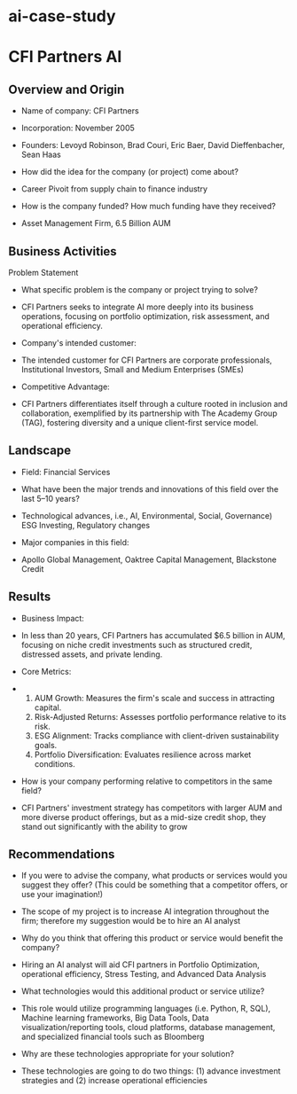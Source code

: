 # ai-case-study
# CFI Partners AI

## Overview and Origin

* Name of company: CFI Partners

* Incorporation: November 2005

* Founders: Levoyd Robinson, Brad Couri, Eric Baer, David Dieffenbacher, Sean Haas

* How did the idea for the company (or project) come about?
* Career Pivoit from supply chain to finance industry 

* How is the company funded? How much funding have they received?
* Asset Management Firm, 6.5 Billion AUM

## Business Activities

Problem Statement 
* What specific problem is the company or project trying to solve?
* CFI Partners seeks to integrate AI more deeply into its business operations, focusing on portfolio optimization, risk assessment, and operational efficiency.

* Company's intended customer: 
* The intended customer for CFI Partners are corporate professionals, Institutional Investors, Small and Medium Enterprises (SMEs)

* Competitive Advantage: 
* CFI Partners differentiates itself through a culture rooted in inclusion and collaboration, exemplified by its partnership with The Academy Group (TAG), fostering diversity and a unique client-first service model.


## Landscape

* Field: Financial Services

* What have been the major trends and innovations of this field over the last 5&ndash;10 years?
* Technological advances, i.e., AI, Environmental, Social, Governance) ESG Investing, Regulatory changes  

* Major companies in this field:
* Apollo Global Management, Oaktree Capital Management, Blackstone Credit 

## Results

* Business Impact: 
* In less than 20 years, CFI Partners has accumulated $6.5 billion in AUM, focusing on niche credit investments such as structured credit, distressed assets, and private lending.

* Core Metrics:
* 1. AUM Growth: Measures the firm's scale and success in attracting capital.
  2. Risk-Adjusted Returns: Assesses portfolio performance relative to its risk.
  3. ESG Alignment: Tracks compliance with client-driven sustainability goals.
  4. Portfolio Diversification: Evaluates resilience across market conditions.  

* How is your company performing relative to competitors in the same field?
* CFI Partners' investment strategy has competitors with larger AUM and more diverse product offerings, but as a mid-size credit shop, they stand out significantly with the ability to grow 

## Recommendations

* If you were to advise the company, what products or services would you suggest they offer? (This could be something that a competitor offers, or use your imagination!)
* The scope of my project is to increase AI integration throughout the firm; therefore my suggestion would be to hire an AI analyst                                        

* Why do you think that offering this product or service would benefit the company?
* Hiring an AI analyst will aid CFI partners in Portfolio Optimization, operational efficiency, Stress Testing, and Advanced Data Analysis 

* What technologies would this additional product or service utilize?
* This role would utilize programming languages (i.e. Python, R, SQL), Machine learning frameworks, Big Data Tools, Data visualization/reporting tools, cloud platforms, database management, and specialized financial tools such as Bloomberg 

* Why are these technologies appropriate for your solution?
* These technologies are going to do two things: (1) advance investment strategies and (2) increase operational efficiencies 
